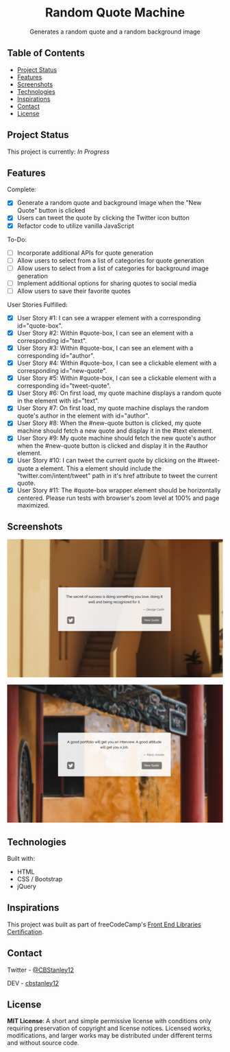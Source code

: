 <h1 align="center">Random Quote Machine</h1>
<p align="center">Generates a random quote and a random background image</p>

## Table of Contents
* [Project Status](#project-status)
* [Features](#features)
* [Screenshots](#screenshots)
* [Technologies](#technologies)
* [Inspirations](#inspirations)
* [Contact](#contact)
* [License](#license)

## Project Status
This project is currently: _In Progress_

## Features
Complete:
- [X] Generate a random quote and background image when the "New Quote" button is clicked
- [X] Users can tweet the quote by clicking the Twitter icon button
- [X] Refactor code to utilize vanilla JavaScript

To-Do:
- [ ] Incorporate additional APIs for quote generation
- [ ] Allow users to select from a list of categories for quote generation
- [ ] Allow users to select from a list of categories for background image generation
- [ ] Implement additional options for sharing quotes to social media
- [ ] Allow users to save their favorite quotes

User Stories Fulfilled:
- [X] User Story #1: I can see a wrapper element with a corresponding id="quote-box".
- [X] User Story #2: Within #quote-box, I can see an element with a corresponding id="text".
- [X] User Story #3: Within #quote-box, I can see an element with a corresponding id="author".
- [X] User Story #4: Within #quote-box, I can see a clickable element with a corresponding id="new-quote".
- [X] User Story #5: Within #quote-box, I can see a clickable element with a corresponding id="tweet-quote".
- [X] User Story #6: On first load, my quote machine displays a random quote in the element with id="text".
- [X] User Story #7: On first load, my quote machine displays the random quote's author in the element with id="author".
- [X] User Story #8: When the #new-quote button is clicked, my quote machine should fetch a new quote and display it in the #text element.
- [X] User Story #9: My quote machine should fetch the new quote's author when the #new-quote button is clicked and display it in the #author element.
- [X] User Story #10: I can tweet the current quote by clicking on the #tweet-quote a element. This a element should include the "twitter.com/intent/tweet" path in it's href attribute to tweet the current quote.
- [X] User Story #11: The #quote-box wrapper element should be horizontally centered. Please run tests with browser's zoom level at 100% and page maximized.

## Screenshots
![Random Quote Example Screenshot](./images/rqm-1.png)

![Random Quote Example Screenshot](./images/rqm-2.png)

## Technologies
Built with:
* HTML
* CSS / Bootstrap
* jQuery

## Inspirations
This project was built as part of freeCodeCamp's [Front End Libraries Certification](https://learn.freecodecamp.org/front-end-libraries/front-end-libraries-projects/build-a-random-quote-machine).

## Contact
Twitter - [@CBStanley12](https://twitter.com/CBStanley12)

DEV - [cbstanley12](https://dev.to/cbstanley12)

## License
**MIT License**:
A short and simple permissive license with conditions only requiring preservation of copyright and license notices. Licensed works, modifications, and larger works may be distributed under different terms and without source code.